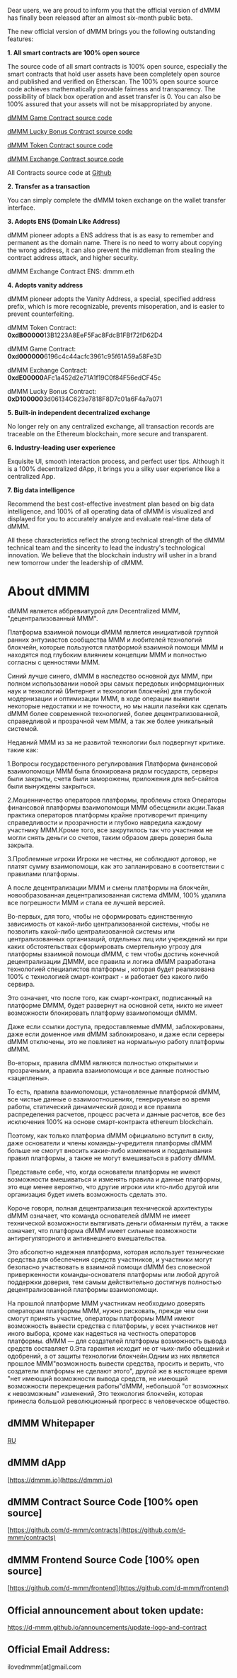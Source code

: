 Dear users, we are proud to inform you that the official version of dMMM has finally been released after an almost six-month public beta.

The new official version of dMMM brings you the following outstanding features:

**1. All smart contracts are 100% open source**

The source code of all smart contracts is 100% open source, especially the smart contracts that hold user assets have been completely open source and published and verified on Etherscan. The 100% open source source code achieves mathematically provable fairness and transparency. The possibility of black box operation and asset transfer is 0. You can also be 100% assured that your assets will not be misappropriated by anyone.

[dMMM Game Contract source code](https://etherscan.io/address/0xd0000006196c4c44acfc3961c95f61A59a58Fe3D#code)

[dMMM Lucky Bonus Contract source code](https://etherscan.io/address/0xD1000003d06134C623e7818F8D7c01a6F4a7a071#code)

[dMMM Token Contract source code](https://etherscan.io/address/0xdB0000013B1223A8EeF5Fac8FdcB1FBf72fD62D4#code)

[dMMM Exchange Contract source code](https://etherscan.io/address/0xdE00000AFc1a452d2e71A1f19C0f84F56edCF45c#code)

All Contracts source code at [Github](https://github.com/d-mmm/contracts)

**2. Transfer as a transaction**

You can simply complete the dMMM token exchange on the wallet transfer interface.

**3. Adopts ENS (Domain Like Address)**

dMMM pioneer adopts a ENS address that is as easy to remember and permanent as the domain name. There is no need to worry about copying the wrong address, it can also prevent the middleman from stealing the contract address attack, and higher security.

dMMM Exchange Contract ENS: dmmm.eth

**4. Adopts vanity address**

dMMM pioneer adopts the Vanity Address, a special, specified address prefix, which is more recognizable, prevents misoperation, and is easier to prevent counterfeiting.

dMMM Token Contract:       **0xdB00000**13B1223A8EeF5Fac8FdcB1FBf72fD62D4

dMMM Game Contract:        **0xd000000**6196c4c44acfc3961c95f61A59a58Fe3D

dMMM Exchange Contract:    **0xdE00000**AFc1a452d2e71A1f19C0f84F56edCF45c

dMMM Lucky Bonus Contract: **0xD100000**3d06134C623e7818F8D7c01a6F4a7a071

**5. Built-in independent decentralized exchange**

No longer rely on any centralized exchange, all transaction records are traceable on the Ethereum blockchain, more secure and transparent.

**6. Industry-leading user experience**

Exquisite UI, smooth interaction process, and perfect user tips. Although it is a 100% decentralized dApp, it brings you a silky user experience like a centralized App.

**7. Big data intelligence**

Recommend the best cost-effective investment plan based on big data intelligence, and 100% of all operating data of dMMM is visualized and displayed for you to accurately analyze and evaluate real-time data of dMMM.

All these characteristics reflect the strong technical strength of the dMMM technical team and the sincerity to lead the industry's technological innovation. We believe that the blockchain industry will usher in a brand new tomorrow under the leadership of dMMM.

# About dMMM

dMMM является аббревиатурой для Decentralized МММ, "децентрализованный МММ".

Платформа взаимной помощи dMMM является инициативой группой ранних энтузиастов сообщества МММ и любителей технологий блокчейн, которые пользуются  платформой взаимной помощи МММ и находятся под глубоким влиянием концепции МММ и полностью согласны с ценностями МММ.

Синий лучше синего, dMMM в наследство основной дух МММ, при полном использовании новой эры самых передовых информационных наук и технологий (Интернет и технология блокчейн)  для глубокой модернизации и оптимизации МММ, в ходе операции выявили некоторые недостатки и не точности, но мы нашли лазейки как сделать dMMM более современной технологией, более децентрализованной, справедливой и прозрачной чем МММ, а так же более уникальный системой.

Недавний МММ из за не развитой технологии был подвергнут критике. такие как:

1.Вопросы государственного регулирования
Платформа финансовой взаимопомощи МММ была блокирована рядом государств, серверы были закрыты, счета были заморожены, приложения для веб-сайтов были вынуждены закрыться.

2.Мошенничество операторов платформы, проблемы стока
Операторы финансовой платформы взаимопомощи МММ обесценили акции.Такая практика операторов платформы крайне противоречит принципу справедливости и прозрачности и глубоко навредила каждому участнику  МММ.Кроме того, все закрутилось так что участники не могли снять деньги со счетов, таким образом дверь доверия была закрыта.

3.Проблемные игроки
Игроки не честны, не соблюдают договор, не платят сумму взаимопомощи, как это запланировано в соответствии с правилами платформы.

А после децентрализации МММ и смены платформы на блокчейн, новообразованная децентрализованная система dMMM, 100% удалила все погрешности МММ и стала ее лучшей версией.

Во-первых, для того, чтобы не сформировать единственную зависимость от какой-либо централизованной системы, чтобы не позволить какой-либо централизованной системы или централизованных организаций, отдельных лиц или учреждений ни при каких обстоятельствах сформировать смертельную угрозу для платформы взаимной помощи dMMM, с тем чтобы достичь конечной децентрализации ДМММ, все правила и логика dMMM разработана технологией специалистов платформы , которая будет реализована 100% с технологией смарт-контракт - и работает без какого либо сервира.

Это означает, что после того, как смарт-контракт, подписанный на платформе DMMM, будет развернут на основной сети, никто не имеет возможности блокировать платформу взаимопомощи dMMM.

Даже если ссылки доступа, предоставляемые dMMM, заблокированы, даже если доменное имя dMMM заблокировано, и даже если серверы dMMM отключены, это не повлияет на нормальную работу платформы dMMM.

Во-вторых, правила dMММ являются полностью открытыми и прозрачными, а правила взаимопомощи и все данные полностью «зацеплены».

То есть, правила взаимопомощи, установленные платформой dMMM, все чистые данные о взаимоотношениях, генерируемые во время работы, статический динамический доход и все правила распределения расчетов, процесс расчета и данные расчетов, все без исключения 100% на основе смарт-контракта ethereum blockchain.

Поэтому, как только платформа dMMM официально вступит в силу, даже основатели и члены команды-учредителя платформы dMMM больше не смогут вносить какие-либо изменения и подделывания правил платформы, а также не могут вмешиваться в работу dMMM.

Представьте себе, что, когда основатели платформы не имеют возможности вмешиваться и изменять правила и данные платформы, это еще менее вероятно, что другие игроки или кто-либо другой или организация будет иметь возможность сделать это.

Короче говоря, полная децентрализация технической архитектуры dMMM означает, что команда основателей dMMM не имеет технической возможности вытягивать деньги обманным путём, а также означает, что платформа dMMM имеет сильные возможности антирегуляторного и антивнешнего вмешательства.

Это абсолютно надежная платформа, которая использует технические средства для обеспечения средств участников, и участники могут безопасно участвовать в взаимной помощи dMMM без словесной приверженности команды-основателя платформы  или любой другой поддержки доверия, тем самым действительно достигнув полностью децентрализованной платформы взаимопомощи.

На прошлой платформе МММ участникам необходимо доверять операторам платформы МММ, нужно рисковать, прежде чем они смогут принять участие, операторы платформы МММ имеют возможность вывести средства с платформы, у всех участников нет иного выбора, кроме как надеяться на честность операторов платформы. dMMM — для создателей платформы  возможность вывода средств составляет 0.Эта гарантия исходит не от чьих-либо обещаний и одобрений, а от защиты технологии блокчейн.Одним из них является прошлое МММ"возможность вывести средства, просить и верить, что создатели платформы не сделают этого", другой же в настоящее время "нет имеющий возможности вывода средств, не имеющий возможности перекрещения работы"dMMM, небольшой "от возможных к невозможным" изменений, Это технология блокчейн, которая принесла большой революционный прогресс в человеческое общество.

## dMMM Whitepaper
[RU](https://d-mmm.github.io/whitepapers/dMMM-whitepaper-RU.pdf)

## dMMM dApp
[https://dmmm.io](https://dmmm.io)

## dMMM Contract Source Code [100% open source]
[https://github.com/d-mmm/contracts](https://github.com/d-mmm/contracts)

## dMMM Frontend Source Code [100% open source]
[https://github.com/d-mmm/frontend](https://github.com/d-mmm/frontend)

## Official announcement about token update:
https://d-mmm.github.io/announcements/update-logo-and-contract

## Official Email Address:
ilovedmmm[at]gmail.com

